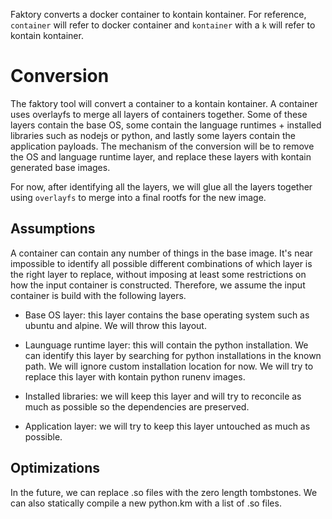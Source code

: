 Faktory converts a docker container to kontain kontainer. For reference,
`container` will refer to docker container and `kontainer` with a `k` will
refer to kontain kontainer.

# Conversion

The faktory tool will convert a container to a kontain kontainer. A container
uses overlayfs to merge all layers of containers together. Some of these
layers contain the base OS, some contain the language runtimes + installed
libraries such as nodejs or python, and lastly some layers contain the
application payloads. The mechanism of the conversion will be to remove the OS
and language runtime layer, and replace these layers with kontain generated
base images.

For now, after identifying all the layers, we will glue all the layers
together using `overlayfs` to merge into a final rootfs for the new image.

## Assumptions

A container can contain any number of things in the base image. It's near
impossible to identify all possible different combinations of which layer is
the right layer to replace, without imposing at least some restrictions on
how the input container is constructed. Therefore, we assume the input container
is build with the following layers.

* Base OS layer: this layer contains the base operating system such as ubuntu
and alpine. We will throw this layout.

* Launguage runtime layer: this will contain the python installation. We can
identify this layer by searching for python installations in the known path.
We will ignore custom installation location for now. We will try to replace
this layer with kontain python runenv images.

* Installed libraries: we will keep this layer and will try to reconcile as
much as possible so the dependencies are preserved.

* Application layer: we will try to keep this layer untouched as much as
possible.

## Optimizations

In the future, we can replace .so files with the zero length tombstones. We can also statically compile
a new python.km with a list of .so files.